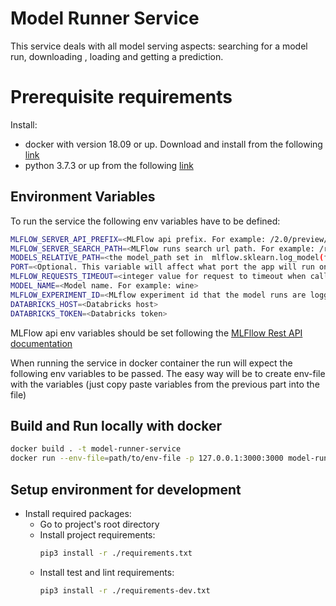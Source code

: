 # Model Runner Service

This service deals with all model serving aspects: searching for a model run, downloading , loading and getting a prediction.

# Prerequisite requirements

Install:

-   docker with version 18.09 or up. Download and install from the following [link](https://docs.docker.com/)
-   python 3.7.3 or up from the following [link](https://www.python.org/downloads/)

## Environment Variables

To run the service the following env variables have to be defined:

```bash
MLFLOW_SERVER_API_PREFIX=<MLFlow api prefix. For example: /2.0/preview/mlflow>
MLFLOW_SERVER_SEARCH_PATH=<MLFlow runs search url path. For example: /runs/search>
MODELS_RELATIVE_PATH=<the model_path set in  mlflow.sklearn.log_model(forecast_model, "model_path")>
PORT=<Optional. This variable will affect what port the app will run on, for local=3000/production=80  >
MLFLOW_REQUESTS_TIMEOUT=<integer value for request to timeout when calling mlflow api>
MODEL_NAME=<Model name. For example: wine>
MLFLOW_EXPERIMENT_ID=<MLflow experiment id that the model runs are logged in>
DATABRICKS_HOST=<Databricks host>
DATABRICKS_TOKEN=<Databricks token>
```

MLFlow api env variables should be set following the [MLFllow Rest API documentation](https://www.mlflow.org/docs/latest/rest-api.html)

When running the service in docker container the run will expect the following env variables to be passed.
The easy way will be to create env-file with the variables (just copy paste variables from the previous part into the file)

## Build and Run locally with docker

```bash
docker build . -t model-runner-service
docker run --env-file=path/to/env-file -p 127.0.0.1:3000:3000 model-runner-service
```

## Setup environment for development

-   Install required packages:
    -   Go to project's root directory
    -   Install project requirements:
        ```sh
        pip3 install -r ./requirements.txt
        ```
    -   Install test and lint requirements:
        ```sh
        pip3 install -r ./requirements-dev.txt
        ```

